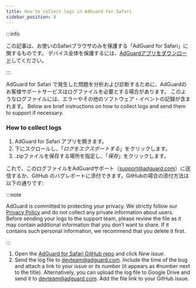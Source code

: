 ```yaml
---
title: How to collect logs in AdGuard for Safari
sidebar_position: 4
---
```


:::info

この記事は、お使いのSafariブラウザのみを保護する「AdGuard  for Safari」に関するものです。 デバイス全体を保護するには、[AdGuardアプリをダウンロード](https://agrd.io/download-kb-adblock)してください。

:::

AdGuard for Safari で発生した問題を分析および診断するために、AdGuardのお客様サポートサービスはログファイルを必要とする場合があります。 このようなログファイルには、エラーやその他のソフトウェア・イベントの記録が含まれます。 Below are brief instructions on how to collect logs and send them to support if necessary.

### How to collect logs

1. AdGuard for Safari アプリを開きます。
2. 下にスクロールし、「_ログをエクスポートする_」をクリックします。
3. .zipファイルを保存する場所を指定し、「_保存_」をクリックします。

これで、このログファイルをAdGuardサポート（support@adguard.com）に送信するか、GitHub のバグレポートに添付できます。GitHubの場合の添付方法は以下の通りです:

:::note

AdGuard is committed to protecting your privacy. We strictly follow our [Privacy Policy](https://adguard.com/privacy/safari.html) and do not collect any private information about users. Before sending your logs to the support team, please review the file as it may contain additional information that you don’t want to share. If it contains such personal information, we recommend that you delete it first.

:::

1. Open the [AdGuard for Safari GitHub repo](https://github.com/AdguardTeam/AdGuardForSafari/issues) and click _New issue_.
2. Send the log file to devteam@adguard.com. Include the time of the bug and attach a link to your issue or its number (it appears as #number next to the title).
   Alternatively, you can upload the log file to Google Drive and send it to devteam@adguard.com. Add the file link to your GitHub issue.

